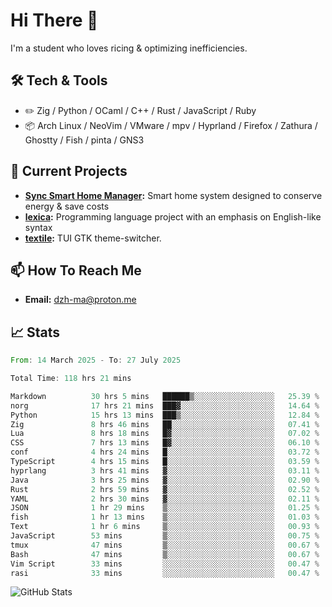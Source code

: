 # Hi There 👋
I'm a student who loves ricing & optimizing inefficiencies.
## 🛠️ Tech & Tools
- ✏️  Zig / Python / OCaml / C++ / Rust / JavaScript / Ruby
- 📦 Arch Linux / NeoVim / VMware / mpv / Hyprland / Firefox / Zathura / Ghostty / Fish / pinta / GNS3
## 🔭 Current Projects
- **[Sync Smart Home Manager](https://github.com/dzh-ma/sync):** Smart home system designed to conserve energy & save costs
- **[lexica](https://github.com/dzh-ma/lexica):** Programming language project with an emphasis on English-like syntax
- **[textile](https://github.com/dzh-ma/textile):** TUI GTK theme-switcher.
## 📫 How To Reach Me
- **Email:** [dzh-ma@proton.me](mailto:dzh-ma@proton.me)
## 📈 Stats
<!--START_SECTION:waka-->

```rust
From: 14 March 2025 - To: 27 July 2025

Total Time: 118 hrs 21 mins

Markdown          30 hrs 5 mins   ██████▒░░░░░░░░░░░░░░░░░░   25.39 %
norg              17 hrs 21 mins  ███▓░░░░░░░░░░░░░░░░░░░░░   14.64 %
Python            15 hrs 13 mins  ███▒░░░░░░░░░░░░░░░░░░░░░   12.84 %
Zig               8 hrs 46 mins   ██░░░░░░░░░░░░░░░░░░░░░░░   07.41 %
Lua               8 hrs 18 mins   █▓░░░░░░░░░░░░░░░░░░░░░░░   07.02 %
CSS               7 hrs 13 mins   █▓░░░░░░░░░░░░░░░░░░░░░░░   06.10 %
conf              4 hrs 24 mins   █░░░░░░░░░░░░░░░░░░░░░░░░   03.72 %
TypeScript        4 hrs 15 mins   █░░░░░░░░░░░░░░░░░░░░░░░░   03.59 %
hyprlang          3 hrs 41 mins   ▓░░░░░░░░░░░░░░░░░░░░░░░░   03.11 %
Java              3 hrs 25 mins   ▓░░░░░░░░░░░░░░░░░░░░░░░░   02.90 %
Rust              2 hrs 59 mins   ▓░░░░░░░░░░░░░░░░░░░░░░░░   02.52 %
YAML              2 hrs 30 mins   ▓░░░░░░░░░░░░░░░░░░░░░░░░   02.11 %
JSON              1 hr 29 mins    ▒░░░░░░░░░░░░░░░░░░░░░░░░   01.25 %
fish              1 hr 13 mins    ▒░░░░░░░░░░░░░░░░░░░░░░░░   01.03 %
Text              1 hr 6 mins     ▒░░░░░░░░░░░░░░░░░░░░░░░░   00.93 %
JavaScript        53 mins         ▒░░░░░░░░░░░░░░░░░░░░░░░░   00.75 %
tmux              47 mins         ▒░░░░░░░░░░░░░░░░░░░░░░░░   00.67 %
Bash              47 mins         ▒░░░░░░░░░░░░░░░░░░░░░░░░   00.67 %
Vim Script        33 mins         ░░░░░░░░░░░░░░░░░░░░░░░░░   00.47 %
rasi              33 mins         ░░░░░░░░░░░░░░░░░░░░░░░░░   00.47 %
```

<!--END_SECTION:waka-->

![GitHub Stats](https://github-readme-stats.vercel.app/api?username=dzh-ma&show_icons=true&theme=transparent)
